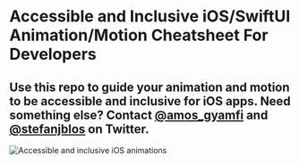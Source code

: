 # Accessible and Inclusive iOS/SwiftUI Animation/Motion Cheatsheet For Developers 
## Use this repo to guide your animation and motion to be accessible and inclusive for iOS apps. Need something else? Contact [@amos_gyamfi](@amos_gyamfi) and [@stefanjblos](@stefanjblos) on Twitter. 

![Accessible and inclusive iOS animations](https://github.com/GetStream/accessible-inclusive-ios-animations/blob/main/Img/animationsTalk.gif)
